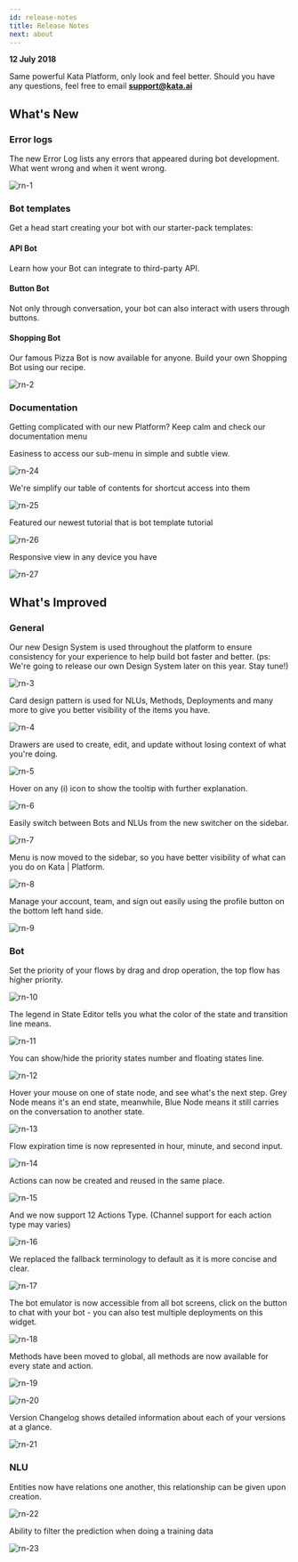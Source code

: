 ```yaml
---
id: release-notes
title: Release Notes
next: about
---
```


**12 July 2018**

Same powerful Kata Platform, only look and feel better. Should you have any questions, feel free to email **support@kata.ai**

## What's New

### Error logs

The new Error Log lists any errors that appeared during bot development. What went wrong and when it went wrong.

![rn-1](./images/release-notes/rn-1.png)

### Bot templates

Get a head start creating your bot with our starter-pack templates:

#### API Bot

Learn how your Bot can integrate to third-party API.

#### Button Bot

Not only through conversation, your bot can also interact with users through buttons.

#### Shopping Bot

Our famous Pizza Bot is now available for anyone. Build your own Shopping Bot using our recipe.

![rn-2](./images/release-notes/rn-2.png)

### Documentation

Getting complicated with our new Platform? Keep calm and check our documentation menu

Easiness to access our sub-menu in simple and subtle view.

![rn-24](./images/release-notes/rn-24.png)

We're simplify our table of contents for shortcut access into them

![rn-25](./images/release-notes/rn-25.png)

Featured our newest tutorial that is bot template tutorial

![rn-26](./images/release-notes/rn-26.png)

Responsive view in any device you have

![rn-27](./images/release-notes/rn-27.png)

## What's Improved

### General

Our new Design System is used throughout the platform to ensure consistency for your experience to help build bot faster and better. (ps: We're going to release our own Design System later on this year. Stay tune!)

![rn-3](./images/release-notes/rn-3.png)

Card design pattern is used for NLUs, Methods, Deployments and many more to give you better visibility of the items you have.

![rn-4](./images/release-notes/rn-4.png)

Drawers are used to create, edit, and update without losing context of what you're doing.

![rn-5](./images/release-notes/rn-5.png)

Hover on any (i) icon to show the tooltip with further explanation.

![rn-6](./images/release-notes/rn-6.png)

Easily switch between Bots and NLUs from the new switcher on the sidebar.

![rn-7](./images/release-notes/rn-7.png)

Menu is now moved to the sidebar, so you have better visibility of what can you do on Kata | Platform.

![rn-8](./images/release-notes/rn-8.png)

Manage your account, team, and sign out easily using the profile button on the bottom left hand side.

![rn-9](./images/release-notes/rn-9.png)

### Bot

Set the priority of your flows by drag and drop operation, the top flow has higher priority.

![rn-10](./images/release-notes/rn-10.png)

The legend in State Editor tells you what the color of the state and transition line means.

![rn-11](./images/release-notes/rn-11.png)

You can show/hide the priority states number and floating states line.

![rn-12](./images/release-notes/rn-12.png)

Hover your mouse on one of state node, and see what's the next step. Grey Node means it's an end state, meanwhile, Blue Node means it still carries on the conversation to another state.

![rn-13](./images/release-notes/rn-13.png)

Flow expiration time is now represented in hour, minute, and second input.

![rn-14](./images/release-notes/rn-14.png)

Actions can now be created and reused in the same place.

![rn-15](./images/release-notes/rn-15.png)

And we now support 12 Actions Type. (Channel support for each action type may varies)

![rn-16](./images/release-notes/rn-16.png)

We replaced the fallback terminology to default as it is more concise and clear.

![rn-17](./images/release-notes/rn-17.png)

The bot emulator is now accessible from all bot screens, click on the button to chat with your bot - you can also test multiple deployments on this widget.

![rn-18](./images/release-notes/rn-18.png)

Methods have been moved to global, all methods are now available for every state and action.

![rn-19](./images/release-notes/rn-19.png)

![rn-20](./images/release-notes/rn-20.png)

Version Changelog shows detailed information about each of your versions at a glance.

![rn-21](./images/release-notes/rn-21.png)

### NLU

Entities now have relations one another, this relationship can be given upon creation.

![rn-22](./images/release-notes/rn-22.png)

Ability to filter the prediction when doing a training data

![rn-23](./images/release-notes/rn-23.png)
